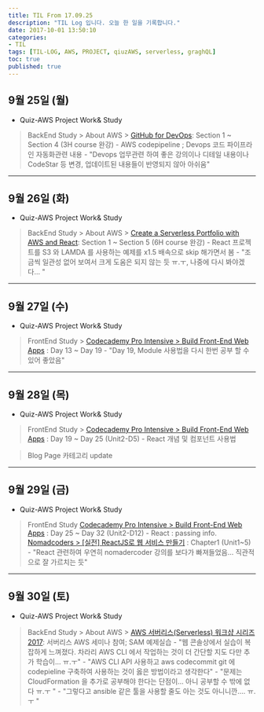 ```yaml
---
title: TIL From 17.09.25 
description: "TIL Log 입니다. 오늘 한 일을 기록합니다."
date: 2017-10-01 13:50:10
categories: 
- TIL
tags: [TIL-LOG, AWS, PROJECT, qiuzAWS, serverless, graghQL]
toc: true
published: true
---
```


## 9월 25일 (월)

- Quiz-AWS Project Work& Study
 > BackEnd Study > About AWS > [GitHub for DevOps](https://acloud.guru/course/github-devops/dashboard): Section 1 ~ Section 4 (3H course 완강)
	- AWS codepipeline ; Devops 코드 파이프라인 자동화관련 내용 
	- "Devops 업무관련 하여 좋은 강의이나 디테일 내용이나 CodeStar 등 변경, 업데이트된 내용들이 반영되지 않아 아쉬움"

---
## 9월 26일 (화)

- Quiz-AWS Project Work& Study
 > BackEnd Study > About AWS > [Create a Serverless Portfolio with AWS and React](https://acloud.guru/course/serverless-portfolio-with-react/dashboard): Section 1 ~ Section 5 (6H course 완강)
	- React 프로젝트를 S3 와 LAMDA 를 사용하는 예제를 x1.5 배속으로 skip 해가면서 봄
	- "조금씩 일관성 없어 보여서 크게 도움은 되지 않는 듯 ㅠ.ㅜ, 나중에 다시 봐야겠다... "
---

## 9월 27일 (수)
- Quiz-AWS Project Work& Study
 > FrontEnd Study > [Codecademy Pro Intensive > Build Front-End Web Apps](https://www.codecademy.com/pro/intensive/build-frontend-web-apps-from-scratch?ubv=upgrdsbwa) : Day 13 ~ Day 19
	- "Day 19, Module 사용법을 다시 한번 공부 할 수 있어 좋았음"
---
## 9월 28일 (목)
- Quiz-AWS Project Work& Study
 > FrontEnd Study > [Codecademy Pro Intensive > Build Front-End Web Apps](https://www.codecademy.com/pro/intensive/build-frontend-web-apps-from-scratch?ubv=upgrdsbwa) : Day 19 ~ Day 25 (Unit2-D5)
	- React 개념 및 컴포넌트 사용법

 > Blog Page 카테고리 update

---
## 9월 29일 (금)
- Quiz-AWS Project Work& Study
 > FrontEnd Study 
 >  [Codecademy Pro Intensive > Build Front-End Web Apps](https://www.codecademy.com/pro/intensive/build-frontend-web-apps-from-scratch?ubv=upgrdsbwa) : Day 25 ~ Day 32 (Unit2-D12)
	- React : passing info.
 [Nomadcoders > [실전] ReactJS로 웹 서비스 만들기](http://academy.nomadcoders.co/courses/enrolled/216871) : Chapter1 (Unit1~5)
	- "React 관련하여 우연히 nomadercoder 강의를 보다가 빠져들었음... 직관적으로 잘 가르치는 듯"
---
## 9월 30일 (토)

- Quiz-AWS Project Work& Study
 > BackEnd Study > About AWS > [AWS 서버리스(Serverless) 워크샵 시리즈 2017](https://onoffmix.com/event/109466): 서버리스 AWS 세미나 참여; SAM 예제실습 
	- "웹 콘솔상에서 실습이 복잡하게 느껴졌다. 차라리 AWS CLI 에서 작업하는 것이 더 간단할 지도 다만 추가 학습이... ㅠ.ㅜ"
	- "AWS CLI API 사용하고 aws codecommit git 에  codepieline 구축하여 사용하는 것이 옳은 방법이라고 생각한다"
	- "문제는 CloudFormation 을 추가로 공부해야 한다는 단점이... 아니 공부할 수 밖에 없다 ㅠ.ㅜ "
	- "그렇다고 ansible 같은 툴을 사용할 줄도 아는 것도 아니니깐.... ㅠ.ㅜ "
















